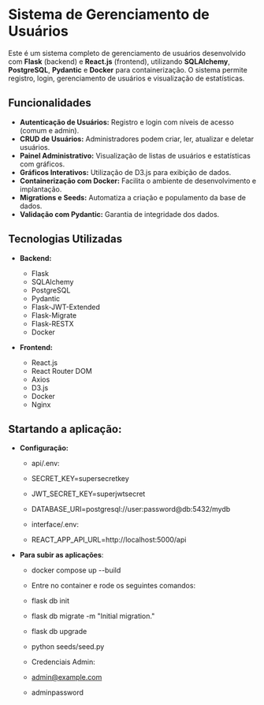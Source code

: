 # Sistema de Gerenciamento de Usuários

Este é um sistema completo de gerenciamento de usuários desenvolvido com **Flask** (backend) e **React.js** (frontend), utilizando **SQLAlchemy**, **PostgreSQL**, **Pydantic** e **Docker** para containerização. O sistema permite registro, login, gerenciamento de usuários e visualização de estatísticas.

## Funcionalidades

- **Autenticação de Usuários:** Registro e login com níveis de acesso (comum e admin).
- **CRUD de Usuários:** Administradores podem criar, ler, atualizar e deletar usuários.
- **Painel Administrativo:** Visualização de listas de usuários e estatísticas com gráficos.
- **Gráficos Interativos:** Utilização de D3.js para exibição de dados.
- **Containerização com Docker:** Facilita o ambiente de desenvolvimento e implantação.
- **Migrations e Seeds:** Automatiza a criação e populamento da base de dados.
- **Validação com Pydantic:** Garantia de integridade dos dados.

## Tecnologias Utilizadas

- **Backend:**
  - Flask
  - SQLAlchemy
  - PostgreSQL
  - Pydantic
  - Flask-JWT-Extended
  - Flask-Migrate
  - Flask-RESTX
  - Docker

- **Frontend:**
  - React.js
  - React Router DOM
  - Axios
  - D3.js
  - Docker
  - Nginx

## Startando a aplicação:

- **Configuração:**
  - api/.env:
  - SECRET_KEY=supersecretkey
  - JWT_SECRET_KEY=superjwtsecret
  - DATABASE_URI=postgresql://user:password@db:5432/mydb

  - interface/.env:
  - REACT_APP_API_URL=http://localhost:5000/api

- **Para subir as aplicações**:

  - docker compose up --build
  - Entre no container e rode os seguintes comandos:
  - flask db init
  - flask db migrate -m "Initial migration."
  - flask db upgrade
  - python seeds/seed.py

  - Credenciais Admin:
  - admin@example.com
  - adminpassword
